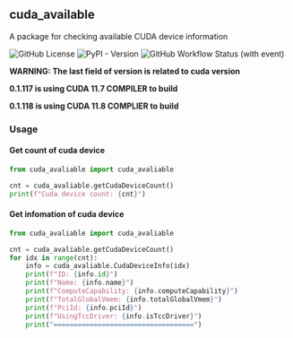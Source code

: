 ## cuda_available

A package for checking available CUDA device information

![GitHub License](https://img.shields.io/github/license/AlexZhu2001/cuda_available)
![PyPI - Version](https://img.shields.io/pypi/v/cuda-available)
![GitHub Workflow Status (with event)](https://img.shields.io/github/actions/workflow/status/alexzhu2001/cuda_available/build.yml)

**WARNING: The last field of version is related to cuda version**

**0.1.117 is using CUDA 11.7 COMPILER to build**

**0.1.118 is using CUDA 11.8 COMPLIER to build**

### Usage
#### Get count of cuda device
```Python
from cuda_avaliable import cuda_avaliable

cnt = cuda_avaliable.getCudaDeviceCount()
print(f"Cuda device count: {cnt}")
```

#### Get infomation of cuda device
```Python
from cuda_avaliable import cuda_avaliable

cnt = cuda_avaliable.getCudaDeviceCount()
for idx in range(cnt):
    info = cuda_avaliable.CudaDeviceInfo(idx)
    print(f"ID: {info.id}")
    print(f"Name: {info.name}")
    print(f"ComputeCapability: {info.computeCapability}")
    print(f"TotalGlobalVmem: {info.totalGlobalVmem}")
    print(f"PciId: {info.pciId}")
    print(f"UsingTccDriver: {info.isTccDriver}")
    print("===================================")
```

